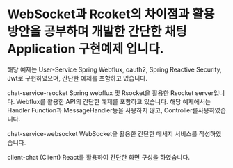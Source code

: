# WebSocket과 Rcoket의 차이점과 활용 방안을 공부하며 개발한 간단한 채팅 Application 구현예제 입니다.
해당 예제는 
User-Service
Spring Webflux, oauth2, Spring Reactive Security, Jwt로 구현하였으며, 간단한 예제를 포함하고 있습니다.
	

chat-service-rsocket
Spring webflux 및 Rsocket을 활용한 Rsocket server입니다.
Webflux를 활용한 API의 간단한 예제를 포함하고 있습니다.
해당 예제에서는 Handler Function과 MessageHandler등을 사용하지 않고,
Controller를사용하였습니다.
	
chat-service-websocket
WebSocket을 활용한 간단한 메세지 서비스를 작성하였습니다.
	
client-chat (Client)
	React를 활용하여 간단한 화면 구성을 하였습니다.
